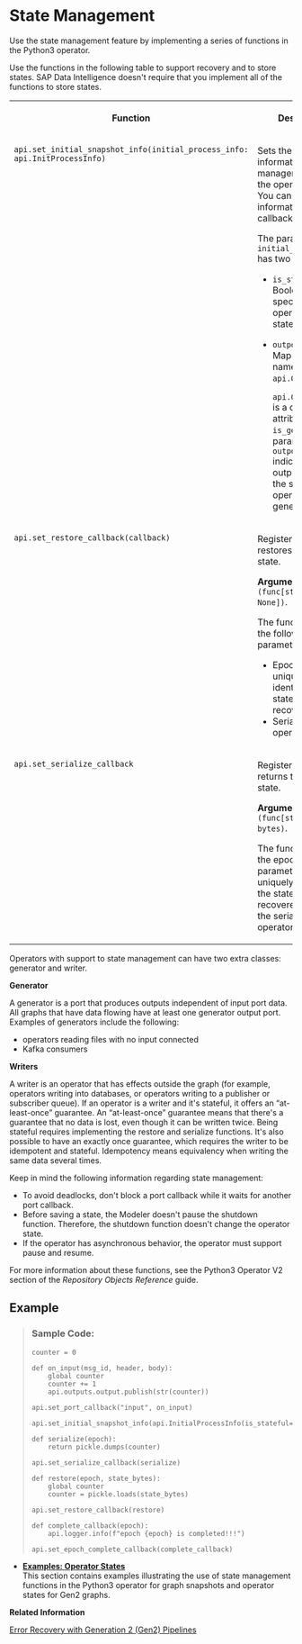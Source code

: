 <!-- loio1d2d1aae1b40425789d3e70d518f7ab0 -->

# State Management

Use the state management feature by implementing a series of functions in the Python3 operator.

Use the functions in the following table to support recovery and to store states. SAP Data Intelligence doesn't require that you implement all of the functions to store states.


<table>
<tr>
<th valign="top">

Function

</th>
<th valign="top">

Description

</th>
</tr>
<tr>
<td valign="top">

`api.set_initial_snapshot_info(initial_process_info: api.InitProcessInfo)`

</td>
<td valign="top">

Sets the initial information for state management before the operator starts. You can call the initial information outside callback functions.

The parameter `initial_process_info` has two attributes:

-   `is_stateful`: Boolean that specifies that the operator persists states.
-   `outports_info`: Map of port names to `api.OutportInfo`.

    `api.OutportInfo` is a class of one attribute: `is_generator`. The parameter `outports_info` indicates whether output ports of the script operator are generators.




</td>
</tr>
<tr>
<td valign="top">

`api.set_restore_callback(callback)`

</td>
<td valign="top">

Register function that restores the operator state.

**Arguments:** `callback (func[str, bytes] -> None])`.

The function expects the following input parameters:

-   Epoch, which uniquely identifies the state that is being recovered.
-   Serialized operator state.



</td>
</tr>
<tr>
<td valign="top">

`api.set_serialize_callback`

</td>
<td valign="top">

Register function that returns the operator state.

**Arguments:** `callback (func[str] -> bytes)`.

The function expects the epoch as a parameter. Epoch uniquely identifies the state that is being recovered. It returns the serialized operator state.

</td>
</tr>
</table>

Operators with support to state management can have two extra classes: generator and writer.

**Generator**

A generator is a port that produces outputs independent of input port data. All graphs that have data flowing have at least one generator output port. Examples of generators include the following:

-   operators reading files with no input connected
-   Kafka consumers

**Writers**

A writer is an operator that has effects outside the graph \(for example, operators writing into databases, or operators writing to a publisher or subscriber queue\). If an operator is a writer and it's stateful, it offers an “at-least-once” guarantee. An “at-least-once” guarantee means that there's a guarantee that no data is lost, even though it can be written twice. Being stateful requires implementing the restore and serialize functions. It's also possible to have an exactly once guarantee, which requires the writer to be idempotent and stateful. Idempotency means equivalency when writing the same data several times.

Keep in mind the following information regarding state management:

-   To avoid deadlocks, don't block a port callback while it waits for another port callback.
-   Before saving a state, the Modeler doesn't pause the shutdown function. Therefore, the shutdown function doesn't change the operator state.
-   If the operator has asynchronous behavior, the operator must support pause and resume.

For more information about these functions, see the Python3 Operator V2 section of the *Repository Objects Reference* guide.



## Example

> ### Sample Code:  
> ```
> counter = 0
> 
> def on_input(msg_id, header, body):
>     global counter
>     counter += 1
>     api.outputs.output.publish(str(counter))
> 
> api.set_port_callback("input", on_input)
> 
> api.set_initial_snapshot_info(api.InitialProcessInfo(is_stateful=True))
> 
> def serialize(epoch):
>     return pickle.dumps(counter)
> 
> api.set_serialize_callback(serialize)
> 
> def restore(epoch, state_bytes):
>     global counter
>     counter = pickle.loads(state_bytes)
> 
> api.set_restore_callback(restore)
> 
> def complete_callback(epoch):
>     api.logger.info(f"epoch {epoch} is completed!!!")
> 
> api.set_epoch_complete_callback(complete_callback)
> ```

-   **[Examples: Operator States](examples-operator-states-a2269e1.md "This section contains examples illustrating the use of state management functions in the Python3 operator for graph snapshots and operator
        states for Gen2 graphs.")**  
This section contains examples illustrating the use of state management functions in the Python3 operator for graph snapshots and operator states for Gen2 graphs.

**Related Information**  


[Error Recovery with Generation 2 \(Gen2\) Pipelines](../using-graphs/error-recovery-with-generation-2-gen2-pipelines-1cd3efb.md "Gen2 pipelines (graphs) make it possible to recover from errors using specific runtime features.")

